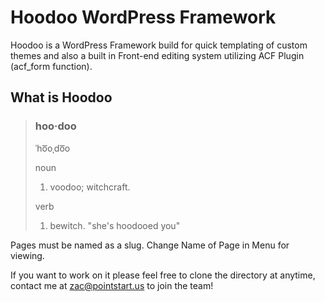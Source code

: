 # Hoodoo WordPress Framework
Hoodoo is a WordPress Framework build for quick templating of custom themes and also a built in Front-end editing system utilizing ACF Plugin (acf_form function).

## What is Hoodoo

>### hoo·doo
> ˈho͞oˌdo͞o
> 
> noun
> 
>  1. voodoo; witchcraft.
>  
> verb
> 
>  1. bewitch.
>  "she's hoodooed you"


Pages must be named as a slug. Change Name of Page in Menu for viewing.

If you want to work on it please feel free to clone the directory at anytime, contact me at [zac@pointstart.us](mailto:zac@pointstart.us) to join the team!


